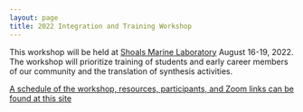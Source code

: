 ```yaml
---
layout: page
title: 2022 Integration and Training Workshop
---
```


This workshop will be held at [Shoals Marine Laboratory](https://www.shoalsmarinelaboratory.org/) August 16-19, 2022. The workshop will prioritize training of students and early career members of our community and the translation of synthesis activities.

[A schedule of the workshop, resources, participants, and Zoom links can be found at this site](https://github.com/RCN-ECS/2022_TrainingIntegrationWorkshop/blob/main/README.md)



